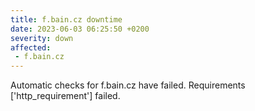 ```yaml
---
title: f.bain.cz downtime
date: 2023-06-03 06:25:50 +0200
severity: down
affected:
 - f.bain.cz
---
```

Automatic checks for f.bain.cz have failed. Requirements ['http_requirement'] failed.
